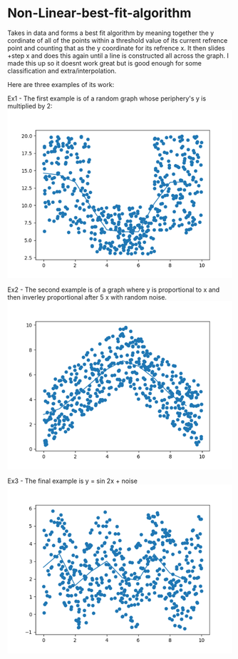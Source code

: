 # Non-Linear-best-fit-algorithm
Takes in data and forms a best fit algorithm by meaning together the y cordinate of all of the points within a threshold value of its current refrence point and counting that
as the y coordinate for its refrence x. It then slides +step x and does this again until a line is constructed all across the graph. I made this up so it doesnt work great but is 
good enough for some classification and extra/interpolation.

Here are three examples of its work:

Ex1 - The first example is of a random graph whose periphery's y is multiplied by 2:
![](https://github.com/JohnNesbit/Non-Linear-best-fit-algorithm/blob/main/results/Figure_1.png?raw=true)


Ex2 - The second example is of a graph where y is proportional to x and then inverley proportional after 5 x with random noise.
![](https://github.com/JohnNesbit/Non-Linear-best-fit-algorithm/blob/main/results/Figure_2.png?raw=true)

Ex3 - The final example is y = sin 2x + noise
![](https://github.com/JohnNesbit/Non-Linear-best-fit-algorithm/blob/main/results/Figure_3.png?raw=true)
